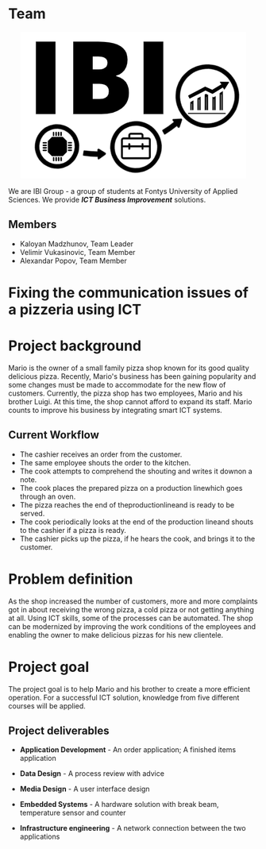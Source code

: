 # Team

<p align="center"> 
  <img src="https://github.com/kall0m/Marios-Pizzeria-ICT/blob/master/IP-Logo.png" alt="IBI-Group">
</p>

We are IBI Group - a group of students at Fontys University of Applied Sciences. We provide <b><i>ICT Business Improvement</i></b> solutions.

## Members

- Kaloyan Madzhunov, Team Leader
- Velimir Vukasinovic, Team Member
- Alexandar Popov, Team Member

# Fixing the communication issues of a pizzeria using ICT

# Project background

Mario is the owner of a small family pizza shop known for its good quality delicious pizza. Recently, Mario's business has been gaining popularity and some changes must be made to accommodate for the new flow of customers. Currently, the pizza shop has two employees, Mario and his brother Luigi. At this time, the shop cannot afford to expand its staff. Mario counts to improve his business by integrating smart ICT systems.

## Current Workflow
- The cashier receives an order from the customer.
- The same employee shouts the order to the kitchen.
- The cook attempts to comprehend the shouting and writes it downon a note.
- The cook places the prepared pizza on a production linewhich goes through an oven.
- The pizza reaches the end of theproductionlineand is ready to be served.
- The cook periodically looks at the end of the production lineand shouts to the cashier if a pizza is ready.
- The cashier picks up the pizza, if he hears the cook, and brings it to the customer.

# Problem definition
As the shop increased the number of customers, more and more complaints got in about receiving the wrong pizza, a cold pizza or not getting anything at all. Using ICT skills, some of the processes can be automated. The shop can be modernized by improving the work conditions of the employees and enabling the owner to make delicious pizzas for his new clientele.

# Project goal
The project goal is to help Mario and his brother to create a more efficient operation. For a successful ICT solution, knowledge from five different courses will be applied.

## Project deliverables
- <b>Application Development</b> - An order application; A finished items application

- <b>Data Design</b> - A process review with advice

- <b>Media Design</b> - A user interface design

- <b>Embedded Systems</b> - A hardware solution with break beam, temperature sensor and counter

- <b>Infrastructure engineering</b> - A network connection between the two applications
